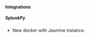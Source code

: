                                     
#### Integrations
##### SplunkPy
- New docker with Jasmine instance.